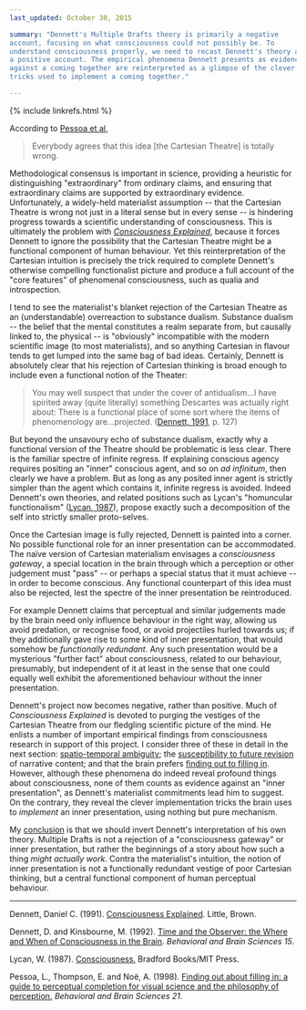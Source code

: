```yaml
---
last_updated: October 30, 2015

summary: "Dennett's Multiple Drafts theory is primarily a negative
account, focusing on what consciousness could not possibly be. To
understand consciousness properly, we need to recast Dennett's theory as
a positive account. The empirical phenomena Dennett presents as evidence
against a coming together are reinterpreted as a glimpse of the clever
tricks used to implement a coming together."

---
```


{% include linkrefs.html %}

According to [Pessoa et al](#pessoa98),

> Everybody agrees that this idea [the Cartesian Theatre] is totally wrong.

Methodological consensus is important in science, providing a heuristic
for distinguishing "extraordinary" from ordinary claims, and ensuring
that extraordinary claims are supported by extraordinary evidence.
Unfortunately, a widely-held materialist assumption -- that the
Cartesian Theatre is wrong not just in a literal sense but in every
sense -- is hindering progress towards a scientific understanding of
consciousness. This is ultimately the problem with
[_Consciousness Explained_](#dennett91a), because it forces Dennett to
ignore the possibility that the Cartesian Theatre might be a functional
component of human behaviour. Yet this reinterpretation of the Cartesian
intuition is precisely the trick required to complete Dennett's
otherwise compelling functionalist picture and produce a full account of
the "core features" of phenomenal consciousness, such as qualia and
introspection.

I tend to see the materialist's blanket rejection of the Cartesian
Theatre as an (understandable) overreaction to substance dualism.
Substance dualism -- the belief that the mental constitutes a realm
separate from, but causally linked to, the physical -- is "obviously"
incompatible with the modern scientific image (to most materialists),
and so anything Cartesian in flavour tends to get lumped into the same
bag of bad ideas. Certainly, Dennett is absolutely clear that his
rejection of Cartesian thinking is broad enough to include even a
functional notion of the Theater:

> You may well suspect that under the cover of antidualism...I have
> spirited away (quite literally) something Descartes was actually right
> about: There is a functional place of some sort where the items of
> phenomenology are...projected.
> ([Dennett, 1991](#dennett91a), p. 127)

But beyond the unsavoury echo of substance dualism, exactly why a
functional version of the Theatre should be problematic is less clear.
There is the familiar spectre of infinite regress. If explaining
conscious agency requires positing an "inner" conscious agent, and so on
_ad infinitum_, then clearly we have a problem. But as long as any
posited inner agent is strictly simpler than the agent which contains
it, infinite regress is avoided. Indeed Dennett's own theories, and
related positions such as Lycan's "homuncular functionalism"
([Lycan, 1987](#lycan87)), propose exactly such a decomposition of the
self into strictly smaller proto-selves.

Once the Cartesian image is fully rejected, Dennett is painted into a
corner. No possible functional role for an inner presentation can be
accommodated. The naïve version of Cartesian materialism envisages a
_consciousness gateway_, a special location in the brain through which a
perception or other judgement must "pass" -- or perhaps a special status
that it must achieve -- in order to become conscious. Any functional
counterpart of this idea must also be rejected, lest the spectre of the
inner presentation be reintroduced.

For example Dennett claims that perceptual and similar judgements made
by the brain need only influence behaviour in the right way, allowing us
avoid predation, or recognise food, or avoid projectiles hurled towards
us; if they additionally gave rise to some kind of inner presentation,
that would somehow be _functionally redundant_. Any such presentation
would be a mysterious "further fact" about consciousness, related to our
behaviour, presumably, but independent of it at least in the sense that
one could equally well exhibit the aforementioned behaviour without the
inner presentation.

Dennett's project now becomes negative, rather than positive. Much of
_Consciousness Explained_ is devoted to purging the vestiges of the
Cartesian Theatre from our fledgling scientific picture of the mind. He
enlists a number of important empirical findings from consciousness
research in support of this project. I consider three of these in detail
in the next section:
[spatio-temporal ambiguity](multiple-drafts-dennett-spatio-temporal.html);
the
[susceptibility to future revision](multiple-drafts-dennett-non-monotonic.html)
of narrative content; and that the brain prefers
[finding out to filling in](multiple-drafts-dennett-finding-out.html).
However, although these phenomena do indeed reveal profound things about
consciousness, none of them counts as evidence against an "inner
presentation", as Dennett's materialist commitments lead him to suggest.
On the contrary, they reveal the clever implementation tricks the brain
uses to _implement_ an inner presentation, using nothing but pure
mechanism.

My [conclusion](multiple-drafts-functional-gateway.html) is that we
should invert Dennett's interpretation of his own theory. Multiple
Drafts is not a rejection of a "consciousness gateway" or inner
presentation, but rather the beginnings of a story about how such a
thing _might actually work_. Contra the materialist's intuition, the
notion of inner presentation is not a functionally redundant vestige of
poor Cartesian thinking, but a central functional component of human
perceptual behaviour.

- - -

<a name="dennett91a"></a>Dennett, Daniel C. (1991).
[Consciousness Explained](). Little, Brown.

<a name="dennett92"></a>Dennett, D. and Kinsbourne, M. (1992).
[Time and the Observer: the Where and When of Consciousness in the Brain]().
_Behavioral and Brain Sciences 15_.

<a name="lycan87"></a>Lycan, W. (1987). [Consciousness.]() Bradford
Books/MIT Press.

<a name="pessoa98"></a>Pessoa, L., Thompson, E. and Noë, A. (1998).
[Finding out about filling in: a guide to perceptual completion for visual science and the philosophy of perception.]()
_Behavioral and Brain Sciences 21_.
